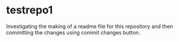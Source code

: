 # testrepo1

Investigating the making of a readme file for this repository and then committing the changes using commit changes button.
